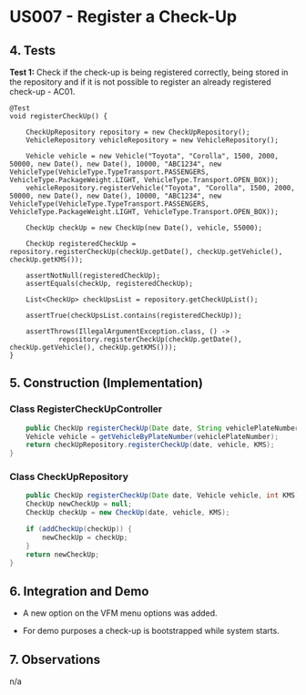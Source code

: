 # US007 - Register a Check-Up

## 4. Tests

**Test 1:** Check if the check-up is being registered correctly, being stored in the repository and if it is not possible to register an already registered check-up - AC01.

    @Test
    void registerCheckUp() {

        CheckUpRepository repository = new CheckUpRepository();
        VehicleRepository vehicleRepository = new VehicleRepository();

        Vehicle vehicle = new Vehicle("Toyota", "Corolla", 1500, 2000, 50000, new Date(), new Date(), 10000, "ABC1234", new VehicleType(VehicleType.TypeTransport.PASSENGERS, VehicleType.PackageWeight.LIGHT, VehicleType.Transport.OPEN_BOX));
        vehicleRepository.registerVehicle("Toyota", "Corolla", 1500, 2000, 50000, new Date(), new Date(), 10000, "ABC1234", new VehicleType(VehicleType.TypeTransport.PASSENGERS, VehicleType.PackageWeight.LIGHT, VehicleType.Transport.OPEN_BOX));

        CheckUp checkUp = new CheckUp(new Date(), vehicle, 55000);

        CheckUp registeredCheckUp = repository.registerCheckUp(checkUp.getDate(), checkUp.getVehicle(), checkUp.getKMS());

        assertNotNull(registeredCheckUp);
        assertEquals(checkUp, registeredCheckUp);

        List<CheckUp> checkUpsList = repository.getCheckUpList();

        assertTrue(checkUpsList.contains(registeredCheckUp));

        assertThrows(IllegalArgumentException.class, () ->
                repository.registerCheckUp(checkUp.getDate(), checkUp.getVehicle(), checkUp.getKMS()));
    }



## 5. Construction (Implementation)

### Class RegisterCheckUpController

```java
    public CheckUp registerCheckUp(Date date, String vehiclePlateNumber, int KMS) {
    Vehicle vehicle = getVehicleByPlateNumber(vehiclePlateNumber);
    return checkUpRepository.registerCheckUp(date, vehicle, KMS);
}

```

### Class CheckUpRepository

```java
    public CheckUp registerCheckUp(Date date, Vehicle vehicle, int KMS) {
    CheckUp newCheckUp = null;
    CheckUp checkUp = new CheckUp(date, vehicle, KMS);

    if (addCheckUp(checkUp)) {
        newCheckUp = checkUp;
    }
    return newCheckUp;
}

```


## 6. Integration and Demo 

* A new option on the VFM menu options was added.

* For demo purposes a check-up is bootstrapped while system starts.


## 7. Observations

n/a
